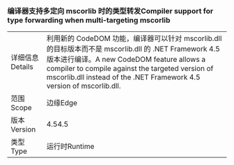 ### <a name="compiler-support-for-type-forwarding-when-multi-targeting-mscorlib"></a><span data-ttu-id="7b2d7-101">编译器支持多定向 mscorlib 时的类型转发</span><span class="sxs-lookup"><span data-stu-id="7b2d7-101">Compiler support for type forwarding when multi-targeting mscorlib</span></span>

|   |   |
|---|---|
|<span data-ttu-id="7b2d7-102">详细信息</span><span class="sxs-lookup"><span data-stu-id="7b2d7-102">Details</span></span>|<span data-ttu-id="7b2d7-103">利用新的 CodeDOM 功能，编译器可以针对 mscorlib.dll 的目标版本而不是 mscorlib.dll 的 .NET Framework 4.5 版本进行编译。</span><span class="sxs-lookup"><span data-stu-id="7b2d7-103">A new CodeDOM feature allows a compiler to compile against the targeted version of mscorlib.dll instead of the .NET Framework 4.5 version of mscorlib.dll.</span></span>|
|<span data-ttu-id="7b2d7-104">范围</span><span class="sxs-lookup"><span data-stu-id="7b2d7-104">Scope</span></span>|<span data-ttu-id="7b2d7-105">边缘</span><span class="sxs-lookup"><span data-stu-id="7b2d7-105">Edge</span></span>|
|<span data-ttu-id="7b2d7-106">版本</span><span class="sxs-lookup"><span data-stu-id="7b2d7-106">Version</span></span>|<span data-ttu-id="7b2d7-107">4.5</span><span class="sxs-lookup"><span data-stu-id="7b2d7-107">4.5</span></span>|
|<span data-ttu-id="7b2d7-108">类型</span><span class="sxs-lookup"><span data-stu-id="7b2d7-108">Type</span></span>|<span data-ttu-id="7b2d7-109">运行时</span><span class="sxs-lookup"><span data-stu-id="7b2d7-109">Runtime</span></span>|

